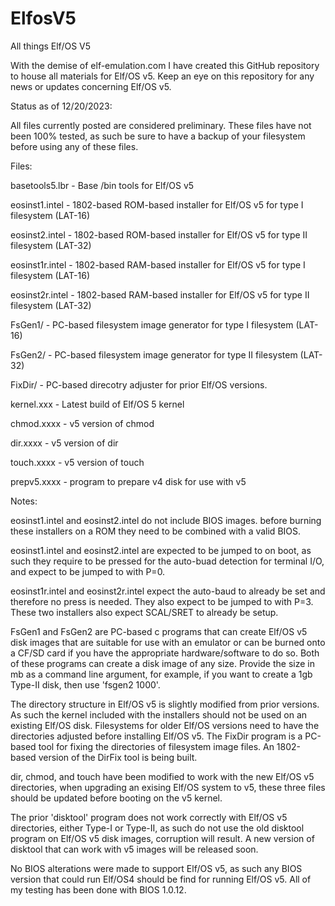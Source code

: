 # ElfosV5
All things Elf/OS V5

With the demise of elf-emulation.com I have created this GitHub repository
to house all materials for Elf/OS v5.  Keep an eye on this repository for
any news or updates concerning Elf/OS v5.

Status as of 12/20/2023:

  All files currently posted are considered preliminary.  These files
have not been 100% tested, as such be sure to have a backup of your 
filesystem before using any of these files.

Files:

  basetools5.lbr  - Base /bin tools for Elf/OS v5

  eosinst1.intel  - 1802-based ROM-based installer for Elf/OS v5 for type I
                    filesystem (LAT-16)

  eosinst2.intel  - 1802-based ROM-based installer for Elf/OS v5 for type II
                    filesystem (LAT-32)

  eosinst1r.intel - 1802-based RAM-based installer for Elf/OS v5 for type I
                    filesystem (LAT-16)

  eosinst2r.intel - 1802-based RAM-based installer for Elf/OS v5 for type II
                    filesystem (LAT-32)

  FsGen1/         - PC-based filesystem image generator for type I filesystem
                    (LAT-16)

  FsGen2/         - PC-based filesystem image generator for type II filesystem
                    (LAT-32)

  FixDir/         - PC-based direcotry adjuster for prior Elf/OS versions.

  kernel.xxx      - Latest build of Elf/OS 5 kernel

  chmod.xxxx      - v5 version of chmod

  dir.xxxx        - v5 version of dir

  touch.xxxx      - v5 version of touch

  prepv5.xxxx     - program to prepare v4 disk for use with v5

Notes:

  eosinst1.intel and eosinst2.intel do not include BIOS images.  before
burning these installers on a ROM they need to be combined with a valid BIOS.

  eosinst1.intel and eosinst2.intel are expected to be jumped to on boot, as
such they require <ENTER> to be pressed for the auto-buad detection for
terminal I/O, and expect to be jumped to with P=0.

  eosinst1r.intel and eosinst2r.intel expect the auto-baud to already be set
and therefore no <ENTER> press is needed.  They also expect to be jumped to
with P=3.  These two installers also expect SCAL/SRET to already be setup.

  FsGen1 and FsGen2 are PC-based c programs that can create Elf/OS v5 disk
images that are suitable for use with an emulator or can be burned onto a
CF/SD card if you have the appropriate hardware/software to do so.  Both of
these programs can create a disk image of any size.  Provide the size in mb
as a command line argument, for example, if you want to create a 1gb Type-II
disk, then use 'fsgen2 1000'.

  The directory structure in Elf/OS v5 is slightly modified from prior
versions.  As such the kernel included with the installers should not be
used on an existing Elf/OS disk.  Filesystems for older Elf/OS versions
need to have the directories adjusted before installing Elf/OS v5.  The
FixDir program is a PC-based tool for fixing the directories of filesystem
image files.  An 1802-based version of the DirFix tool is being built.

  dir, chmod, and touch have been modified to work with the new Elf/OS v5
directories, when upgrading an exising Elf/OS system to v5, these three
files should be updated before booting on the v5 kernel.

  The prior 'disktool' program does not work correctly with Elf/OS v5
directories, either Type-I or Type-II, as such do not use the old disktool
program on Elf/OS v5 disk images, corruption will result. A new version
of disktool that can work with v5 images will be released soon.

  No BIOS alterations were made to support Elf/OS v5, as such any BIOS
version that could run Elf/OS4 should be find for running Elf/OS v5.  All
of my testing has been done with BIOS 1.0.12.

